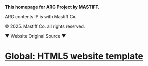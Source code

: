 **This homepage for ARG Project by MASTIFF.**

ARG contents IP is with Mastiff Co.

© 2025. Mastiff Co. all rights reserved.







▼ Website Original Source ▼

# [Global: HTML5 website template](http://buckymaler.com/global)
